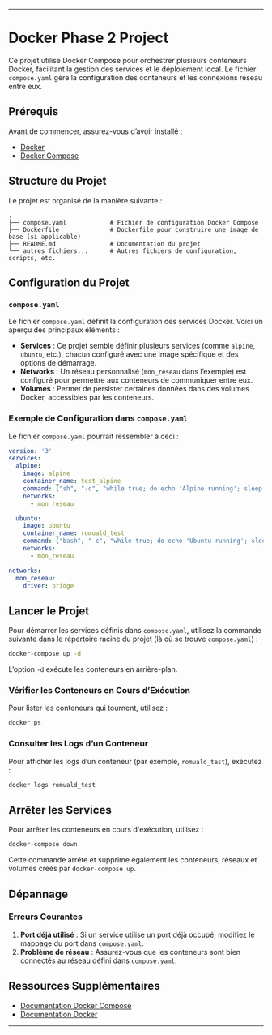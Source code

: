 
---

# Docker Phase 2 Project

Ce projet utilise Docker Compose pour orchestrer plusieurs conteneurs Docker, facilitant la gestion des services et le déploiement local. Le fichier `compose.yaml` gère la configuration des conteneurs et les connexions réseau entre eux.

## Prérequis

Avant de commencer, assurez-vous d’avoir installé :

- [Docker](https://www.docker.com/products/docker-desktop)
- [Docker Compose](https://docs.docker.com/compose/)

## Structure du Projet

Le projet est organisé de la manière suivante :

```plaintext
.
├── compose.yaml            # Fichier de configuration Docker Compose
├── Dockerfile              # Dockerfile pour construire une image de base (si applicable)
├── README.md               # Documentation du projet
└── autres fichiers...      # Autres fichiers de configuration, scripts, etc.
```

## Configuration du Projet

### `compose.yaml`

Le fichier `compose.yaml` définit la configuration des services Docker. Voici un aperçu des principaux éléments :

- **Services** : Ce projet semble définir plusieurs services (comme `alpine`, `ubuntu`, etc.), chacun configuré avec une image spécifique et des options de démarrage.
- **Networks** : Un réseau personnalisé (`mon_reseau` dans l’exemple) est configuré pour permettre aux conteneurs de communiquer entre eux.
- **Volumes** : Permet de persister certaines données dans des volumes Docker, accessibles par les conteneurs.

### Exemple de Configuration dans `compose.yaml`

Le fichier `compose.yaml` pourrait ressembler à ceci :

```yaml
version: '3'
services:
  alpine:
    image: alpine
    container_name: test_alpine
    command: ["sh", "-c", "while true; do echo 'Alpine running'; sleep 3600; done"]
    networks:
      - mon_reseau

  ubuntu:
    image: ubuntu
    container_name: romuald_test
    command: ["bash", "-c", "while true; do echo 'Ubuntu running'; sleep 3600; done"]
    networks:
      - mon_reseau

networks:
  mon_reseau:
    driver: bridge
```

## Lancer le Projet

Pour démarrer les services définis dans `compose.yaml`, utilisez la commande suivante dans le répertoire racine du projet (là où se trouve `compose.yaml`) :

```bash
docker-compose up -d
```

L’option `-d` exécute les conteneurs en arrière-plan.

### Vérifier les Conteneurs en Cours d’Exécution

Pour lister les conteneurs qui tournent, utilisez :

```bash
docker ps
```

### Consulter les Logs d’un Conteneur

Pour afficher les logs d’un conteneur (par exemple, `romuald_test`), exécutez :

```bash
docker logs romuald_test
```

## Arrêter les Services

Pour arrêter les conteneurs en cours d'exécution, utilisez :

```bash
docker-compose down
```

Cette commande arrête et supprime également les conteneurs, réseaux et volumes créés par `docker-compose up`.

## Dépannage

### Erreurs Courantes

1. **Port déjà utilisé** : Si un service utilise un port déjà occupé, modifiez le mappage du port dans `compose.yaml`.
2. **Problème de réseau** : Assurez-vous que les conteneurs sont bien connectés au réseau défini dans `compose.yaml`.

## Ressources Supplémentaires

- [Documentation Docker Compose](https://docs.docker.com/compose/)
- [Documentation Docker](https://docs.docker.com/)

---

